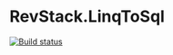 # RevStack.LinqToSql

[![Build status](https://ci.appveyor.com/api/projects/status/2ho2ij0q7kftb41q?svg=true)](https://ci.appveyor.com/project/tachyon1337/linqtosql)